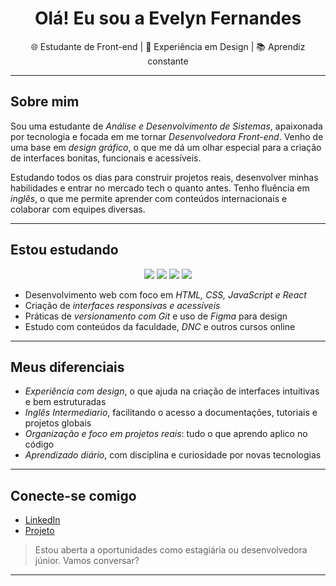 <h1 align="center">Olá! Eu sou a Evelyn Fernandes</h1>

<p align="center">
  🌐 Estudante de Front-end | 🎨 Experiência em Design | 📚 Aprendiz constante
</p>

---

## Sobre mim

Sou uma estudante de *Análise e Desenvolvimento de Sistemas*, apaixonada por tecnologia e focada em me tornar *Desenvolvedora Front-end*. Venho de uma base em *design gráfico*, o que me dá um olhar especial para a criação de interfaces bonitas, funcionais e acessíveis.

Estudando todos os dias para construir projetos reais, desenvolver minhas habilidades e entrar no mercado tech o quanto antes. Tenho fluência em *inglês*, o que me permite aprender com conteúdos internacionais e colaborar com equipes diversas.

---

## Estou estudando

<div align="center">
  <img src="https://img.shields.io/badge/HTML5-E34F26?style=for-the-badge&logo=html5&logoColor=white"/>
  <img src="https://img.shields.io/badge/CSS3-1572B6?style=for-the-badge&logo=css3&logoColor=white"/>
  <img src="https://img.shields.io/badge/JavaScript-F7DF1E?style=for-the-badge&logo=javascript&logoColor=black"/>
  <img src="https://img.shields.io/badge/React-20232A?style=for-the-badge&logo=react&logoColor=61DAFB"/>
</div>

- Desenvolvimento web com foco em *HTML, CSS, JavaScript e React*
- Criação de *interfaces responsivas e acessíveis*
- Práticas de *versionamento com Git* e uso de *Figma* para design
- Estudo com conteúdos da faculdade, *DNC* e outros cursos online

---

## Meus diferenciais

- *Experiência com design*, o que ajuda na criação de interfaces intuitivas e bem estruturadas
- *Inglês Intermediario*, facilitando o acesso a documentações, tutoriais e projetos globais
- *Organização e foco em projetos reais*: tudo o que aprendo aplico no código
- *Aprendizado diário*, com disciplina e curiosidade por novas tecnologias

---

## Conecte-se comigo

- [LinkedIn](https://www.linkedin.com/in/evelyn-fernandes16/)
- [Projeto](https://quiet-conkies-62352b.netlify.app/)

> Estou aberta a oportunidades como estagiária ou desenvolvedora júnior. Vamos conversar?

---
